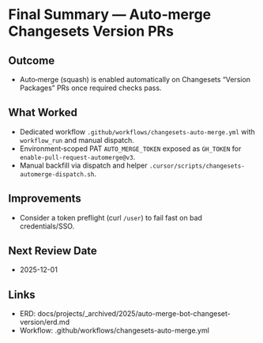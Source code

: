 # Final Summary — Auto‑merge Changesets Version PRs

## Outcome

- Auto‑merge (squash) is enabled automatically on Changesets “Version Packages” PRs once required checks pass.

## What Worked

- Dedicated workflow `.github/workflows/changesets-auto-merge.yml` with `workflow_run` and manual dispatch.
- Environment‑scoped PAT `AUTO_MERGE_TOKEN` exposed as `GH_TOKEN` for `enable-pull-request-automerge@v3`.
- Manual backfill via dispatch and helper `.cursor/scripts/changesets-automerge-dispatch.sh`.

## Improvements

- Consider a token preflight (curl `/user`) to fail fast on bad credentials/SSO.

## Next Review Date

- 2025-12-01

## Links

- ERD: docs/projects/\_archived/2025/auto-merge-bot-changeset-version/erd.md
- Workflow: .github/workflows/changesets-auto-merge.yml
